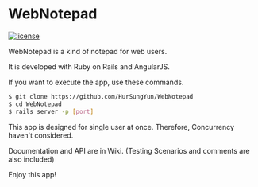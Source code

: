 # WebNotepad

[![license](https://img.shields.io/github/license/mashape/apistatus.svg?maxAge=2592000)]()

WebNotepad is a kind of notepad for web users. 

It is developed with Ruby on Rails and AngularJS.

If you want to execute the app, use these commands.

```sh
$ git clone https://github.com/HurSungYun/WebNotepad
$ cd WebNotepad
$ rails server -p [port]
```

This app is designed for single user at once. Therefore, Concurrency haven't considered.

Documentation and API are in Wiki. (Testing Scenarios and comments are also included)

Enjoy this app!

